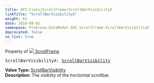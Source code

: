 ```yaml
---
title: API:Class/ScrollFrame/ScrollBarVisibilityX
linkTitle: "ScrollBarVisibilityX"
weight: 83
date: 2019-08-02
namespace: Primrose.DataModel.GUI.ScrollFrame.ScrollBarVisibilityX
deprecated: false
no_list: true
---
```

Property of <a href="/docs/api-reference/Class/ScrollFrame"><img src="/icons/silk/frame.png"/>&nbsp;ScrollFrame</a>
<pre class="method-declaration">
ScrollBarVisibilityX: <a class="type" href="/docs/api-reference/Enum/ScrollBarVisibility">ScrollBarVisibility</a></pre>
<b>Value Type: </b>
<a class="type" href="/docs/api-reference/Enum/ScrollBarVisibility">ScrollBarVisibility</a>
<br/>
<b>Description: </b>
The visiblity of the horizontal scrollbar.

